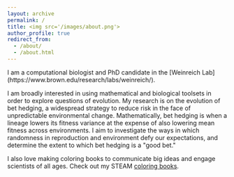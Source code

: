 ```yaml
---
layout: archive
permalink: /
title: <img src='/images/about.png'>
author_profile: true
redirect_from: 
  - /about/
  - /about.html
---
```

<head>
<!-- Global site tag (gtag.js) - Google Analytics -->
<script async src="https://www.googletagmanager.com/gtag/js?id=UA-174576010-1"></script>
<script>
  window.dataLayer = window.dataLayer || [];
  function gtag(){dataLayer.push(arguments);}
  gtag('js', new Date());

  gtag('config', 'UA-174576010-1');
</script>
</head>
I am a computational biologist and PhD candidate in the [Weinreich Lab](https://www.brown.edu/research/labs/weinreich/). 

I am broadly interested in using mathematical and biological toolsets in order to explore questions of evolution. My research is on the evolution of bet hedging, a widespread strategy to reduce risk in the face of unpredictable environmental change. Mathematically, bet hedging is when a lineage lowers its fitness variance at the expense of also lowering mean fitness across environments. I aim to investigate the ways in which randomness in reproduction and environment defy our expectations, and determine the extent to which bet hedging is a "good bet."

I also love making coloring books to communicate big ideas and engage scientists of all ages. Check out my STEAM [coloring books](https://www.sciencemaya.com/outreach).
